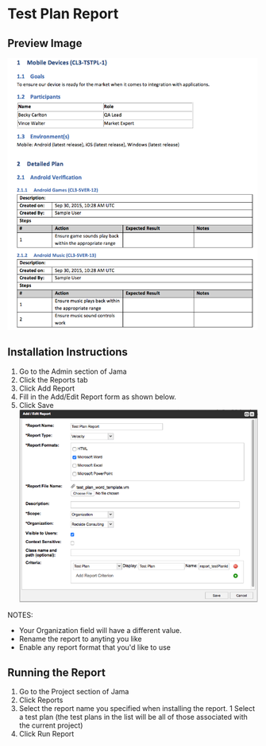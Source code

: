 # Test Plan Report
## Preview Image
![Report Preview](https://github.com/JamaSoftware/Community-Reports/blob/master/Test%20Plan%20Report/preview.png)

## Installation Instructions
1. Go to the Admin section of Jama
1. Click the Reports tab
1. Click Add Report
1. Fill in the Add/Edit Report form as shown below.
1. Click Save
![Report Configuration](https://github.com/JamaSoftware/Community-Reports/blob/master/Test%20Plan%20Report/config.png)

NOTES: 
- Your Organization field will have a different value.  
- Rename the report to anyting you like
- Enable any report format that you'd like to use

## Running the Report
1. Go to the Project section of Jama
1. Click Reports
1. Select the report name you specified when installing the report.
1 Select a test plan (the test plans in the list will be all of those  associated with the current project)
1. Click Run Report